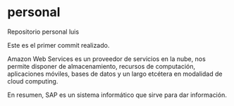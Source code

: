 # personal
Repositorio personal luis

Este es el primer commit realizado.



Amazon Web Services es un proveedor de servicios en la nube, nos permite disponer de almacenamiento, recursos de computación, aplicaciones móviles, bases de datos y un largo etcétera en modalidad de cloud computing.


En resumen, SAP es un sistema informático que sirve para dar información. 